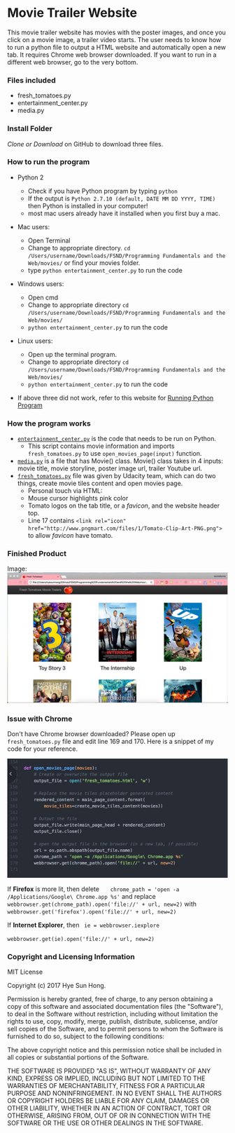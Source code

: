 # Movie Trailer Website

This movie trailer website has movies with the poster images, and once you click on a movie image, a trailer video starts. The user needs to know how to run a python file to output a HTML website and automatically open a new tab. It requires Chrome web browser downloaded. If you want to run in a different web browser, go to the very bottom.

### Files included
* fresh_tomatoes.py
* entertainment_center.py
* media.py

### Install Folder
*Clone or Download* on GitHub to download three files.

### How to run the program
* Python 2 
  * Check if you have Python program by typing `python`
  * If the output is `Python 2.7.10 (default, DATE MM DD YYYY, TIME)` then Python is installed in your computer!
  * most mac users already have it installed when you first buy a mac. 
  
* Mac users: 
  * Open Terminal
  * Change to appropriate directory. `cd /Users/username/Downloads/FSND/Programming Fundamentals and the Web/movies/` or find your movies folder.
  * type `python entertainment_center.py` to run the code
* Windows users: 
  * Open cmd
  * Change to appropriate directory `cd /Users/username/Downloads/FSND/Programming Fundamentals and the Web/movies/`
  * `python entertainment_center.py` to run the code
* Linux users:
  * Open up the terminal program.
  * Change to appropriate directory `cd /Users/username/Downloads/FSND/Programming Fundamentals and the Web/movies/`
  * `python entertainment_center.py` to run the code
* If above three did not work, refer to this website for [Running Python Program](https://en.wikibooks.org/wiki/Python_Programming/Creating_Python_Programs)
  
### How the program works
* [`entertainment_center.py`](./movies/entertainment_center.py) is the code that needs to be run on Python. 
  * This script contains movie information and imports `fresh_tomatoes.py` to use `open_movies_page(input)` function.
* [`media.py`](./movies/media.py) is a file that has Movie() class. Movie() class takes in 4 inputs: movie title, movie storyline, poster image url, trailer Youtube url. 
* [`fresh_tomatoes.py`](./movies/fresh_tomatoes.py) file was given by Udacity team, which can do two things, create movie tiles content and open movies page. 
  * Personal touch via HTML:
  * Mouse cursor highlights pink color
  * Tomato logos on the tab title, or a *favicon*, and the website header top.
  * Line 17 contains `<link rel="icon" href="http://www.pngmart.com/files/1/Tomato-Clip-Art-PNG.png">` to allow *favicon* have tomato.

### Finished Product
Image:
![Alt text](./pictureerase.jpeg?raw=true "Optional Title")

### Issue with Chrome 

Don't have Chrome browser downloaded? Please open up `fresh_tomatoes.py` file and edit line 169 and 170.
Here is a snippet of my code for your reference.

![Alt text](./photoerase2.jpeg? "Optional Title")

If **Firefox** is more lit, then delete `    chrome_path = 'open -a /Applications/Google\ Chrome.app %s'
`  and 
replace 
`    webbrowser.get(chrome_path).open('file://' + url, new=2) `
with 
`    webbrowser.get('firefox').open('file://' + url, new=2) `

If **Internet Explorer**, then 
`
ie = webbrowser.iexplore`

`webbrowser.get(ie).open('file://' + url, new=2)`

### Copyright and Licensing Information

MIT License

Copyright (c) 2017 Hye Sun Hong.

Permission is hereby granted, free of charge, to any person obtaining a copy
of this software and associated documentation files (the "Software"), to deal
in the Software without restriction, including without limitation the rights
to use, copy, modify, merge, publish, distribute, sublicense, and/or sell
copies of the Software, and to permit persons to whom the Software is
furnished to do so, subject to the following conditions:

The above copyright notice and this permission notice shall be included in all
copies or substantial portions of the Software.

THE SOFTWARE IS PROVIDED "AS IS", WITHOUT WARRANTY OF ANY KIND, EXPRESS OR
IMPLIED, INCLUDING BUT NOT LIMITED TO THE WARRANTIES OF MERCHANTABILITY,
FITNESS FOR A PARTICULAR PURPOSE AND NONINFRINGEMENT. IN NO EVENT SHALL THE
AUTHORS OR COPYRIGHT HOLDERS BE LIABLE FOR ANY CLAIM, DAMAGES OR OTHER
LIABILITY, WHETHER IN AN ACTION OF CONTRACT, TORT OR OTHERWISE, ARISING FROM,
OUT OF OR IN CONNECTION WITH THE SOFTWARE OR THE USE OR OTHER DEALINGS IN THE
SOFTWARE.
  
